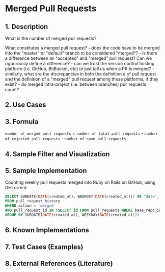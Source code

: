 # Merged Pull Requests

## 1. Description
What is the number of merged pull requests?

What constitutes a merged pull request?
	- does the code have to be merged into the "master" or "default" branch to be considered "merged"?
	- is there a difference between an "accepted" and "merged" pull request? Can we rigourously define a difference?
	- can we trust the version control hosting platform (i.e. GitHub, BitBucket, etc) to just tell us when a PR is merged?
		- similarly, what are the discrepancies in both the definition a of pull request and the definition of a "merged" pull request among these platforms, if they exist?
	- do merged intra-project (i.e. between branches) pull requests count? 

## 2. Use Cases

## 3. Formula

`number of merged pull requests` = `number of total pull requests` - `number of rejected pull requests` - `number of open pull requests`

## 4. Sample Filter and Visualization

## 5. Sample Implementation
Counting weekly pull requests merged into Ruby on Rails on GitHub, using GHTorrent:
```SQL
SELECT SUBDATE(DATE(created_at), WEEKDAY(DATE(created_at))) AS "date", count(*) as merged	
FROM pull_request_history
WHERE action = 'merged'
AND pull_request_id IN (SELECT id FROM pull_requests WHERE base_repo_id = 1334)
GROUP BY SUBDATE(DATE(created_at), WEEKDAY(DATE(created_at)))
```

## 6. Known Implementations

## 7. Test Cases (Examples)

## 8. External References (Literature)
